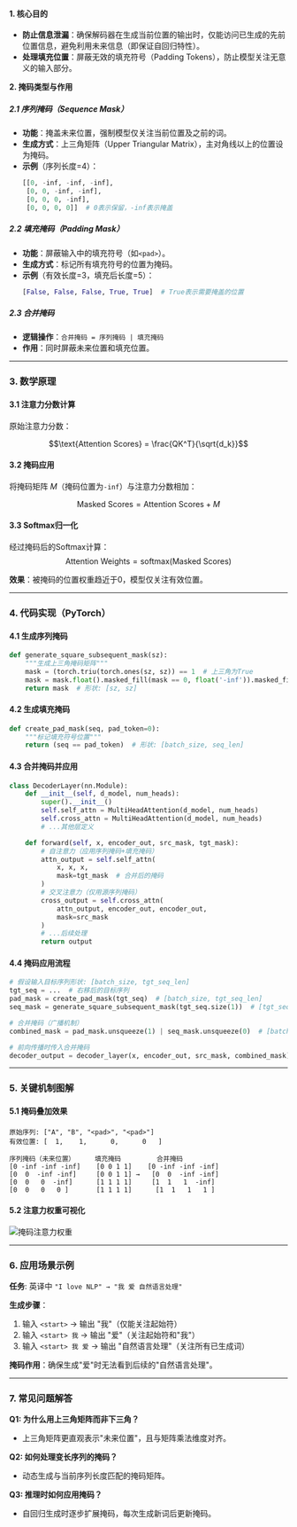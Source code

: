 #### **1. 核心目的**

- **防止信息泄漏**：确保解码器在生成当前位置的输出时，仅能访问已生成的先前位置信息，避免利用未来信息（即保证自回归特性）。
- **处理填充位置**：屏蔽无效的填充符号（Padding Tokens），防止模型关注无意义的输入部分。

**2. 掩码类型与作用**

##### **2.1 序列掩码（Sequence Mask）**
- **功能**：掩盖未来位置，强制模型仅关注当前位置及之前的词。
- **生成方式**：上三角矩阵（Upper Triangular Matrix），主对角线以上的位置设为掩码。
- **示例**（序列长度=4）：
  ```python
  [[0, -inf, -inf, -inf],
   [0, 0, -inf, -inf],
   [0, 0, 0, -inf],
   [0, 0, 0, 0]]  # 0表示保留，-inf表示掩盖
  ```

##### **2.2 填充掩码（Padding Mask）**
- **功能**：屏蔽输入中的填充符号（如`<pad>`）。
- **生成方式**：标记所有填充符号的位置为掩码。
- **示例**（有效长度=3，填充后长度=5）：
  ```python
  [False, False, False, True, True]  # True表示需要掩盖的位置
  ```

##### **2.3 合并掩码**
- **逻辑操作**：`合并掩码 = 序列掩码 | 填充掩码`
- **作用**：同时屏蔽未来位置和填充位置。

---

### **3. 数学原理**
#### **3.1 注意力分数计算**
原始注意力分数：

```math
\text{Attention Scores} = \frac{QK^T}{\sqrt{d_k}}
```



#### **3.2 掩码应用**
将掩码矩阵 $M$（掩码位置为`-inf`）与注意力分数相加：

```math
\text{Masked Scores} = \text{Attention Scores} + M
```



#### **3.3 Softmax归一化**
经过掩码后的Softmax计算：
$$
\text{Attention Weights} = \text{softmax}(\text{Masked Scores})
$$

**效果**：被掩码的位置权重趋近于0，模型仅关注有效位置。

---

### **4. 代码实现（PyTorch）**
#### **4.1 生成序列掩码**
```python
def generate_square_subsequent_mask(sz):
    """生成上三角掩码矩阵"""
    mask = (torch.triu(torch.ones(sz, sz)) == 1  # 上三角为True
    mask = mask.float().masked_fill(mask == 0, float('-inf')).masked_fill(mask == 1, float(0.0))
    return mask  # 形状: [sz, sz]
```

#### **4.2 生成填充掩码**
```python
def create_pad_mask(seq, pad_token=0):
    """标记填充符号位置"""
    return (seq == pad_token)  # 形状: [batch_size, seq_len]
```

#### **4.3 合并掩码并应用**
```python
class DecoderLayer(nn.Module):
    def __init__(self, d_model, num_heads):
        super().__init__()
        self.self_attn = MultiHeadAttention(d_model, num_heads)
        self.cross_attn = MultiHeadAttention(d_model, num_heads)
        # ...其他层定义

    def forward(self, x, encoder_out, src_mask, tgt_mask):
        # 自注意力（应用序列掩码+填充掩码）
        attn_output = self.self_attn(
            x, x, x, 
            mask=tgt_mask  # 合并后的掩码
        )
        # 交叉注意力（仅用源序列掩码）
        cross_output = self.cross_attn(
            attn_output, encoder_out, encoder_out,
            mask=src_mask
        )
        # ...后续处理
        return output
```

#### **4.4 掩码应用流程**
```python
# 假设输入目标序列形状: [batch_size, tgt_seq_len]
tgt_seq = ...  # 右移后的目标序列
pad_mask = create_pad_mask(tgt_seq)  # [batch_size, tgt_seq_len]
seq_mask = generate_square_subsequent_mask(tgt_seq.size(1))  # [tgt_seq_len, tgt_seq_len]

# 合并掩码（广播机制）
combined_mask = pad_mask.unsqueeze(1) | seq_mask.unsqueeze(0)  # [batch_size, tgt_seq_len, tgt_seq_len]

# 前向传播时传入合并掩码
decoder_output = decoder_layer(x, encoder_out, src_mask, combined_mask)
```

---

### **5. 关键机制图解**
#### **5.1 掩码叠加效果**
```
原始序列: ["A", "B", "<pad>", "<pad>"]
有效位置: [  1,    1,      0,      0   ]

序列掩码（未来位置）     填充掩码         合并掩码
[0 -inf -inf -inf]    [0 0 1 1]    [0 -inf -inf -inf]
[0  0  -inf -inf]     [0 0 1 1] →   [0  0  -inf -inf]
[0  0   0  -inf]      [1 1 1 1]     [1  1   1  -inf]
[0  0   0   0 ]       [1 1 1 1]      [1  1   1   1 ]
```

#### **5.2 注意力权重可视化**
![掩码注意力权重](https://jalammar.github.io/images/t/transformer_self-attention_visualization.png)

---

### **6. 应用场景示例**
**任务**: 英译中 `"I love NLP" → "我 爱 自然语言处理"`

**生成步骤**：
1. 输入 `<start>` → 输出 "我"（仅能关注起始符）
2. 输入 `<start> 我` → 输出 "爱"（关注起始符和"我"）
3. 输入 `<start> 我 爱` → 输出 "自然语言处理"（关注所有已生成词）

**掩码作用**：确保生成"爱"时无法看到后续的"自然语言处理"。

---

### **7. 常见问题解答**
**Q1: 为什么用上三角矩阵而非下三角？**  
- 上三角矩阵更直观表示"未来位置"，且与矩阵乘法维度对齐。

**Q2: 如何处理变长序列的掩码？**  
- 动态生成与当前序列长度匹配的掩码矩阵。

**Q3: 推理时如何应用掩码？**  
- 自回归生成时逐步扩展掩码，每次生成新词后更新掩码。
